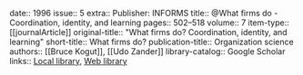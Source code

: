 date:: 1996
issue:: 5
extra:: Publisher: INFORMS
title:: @What firms do - Coordination, identity, and learning
pages:: 502–518
volume:: 7
item-type:: [[journalArticle]]
original-title:: "What firms do? Coordination, identity, and learning"
short-title:: What firms do?
publication-title:: Organization science
authors:: [[Bruce Kogut]], [[Udo Zander]]
library-catalog:: Google Scholar
links:: [Local library](zotero://select/library/items/RG6DZ7WA), [Web library](https://www.zotero.org/users/6520516/items/RG6DZ7WA)
